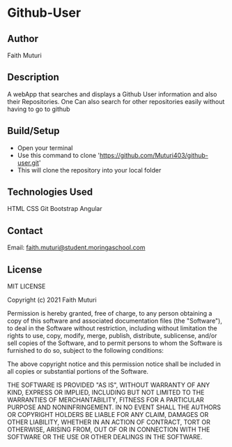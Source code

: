 # Github-User

## Author

Faith Muturi

## Description

A webApp that searches and displays a Github User information and also their Repositories. One Can also search for other repositories easily without having to go to github

## Build/Setup

* Open your terminal
* Use this command to clone 'https://github.com/Muturi403/github-user.git'
* This will clone the repository into your local folder

## Technologies Used

HTML
CSS
Git
Bootstrap
Angular

## Contact

Email: faith.muturi@student.moringaschool.com

## License

MIT LICENSE

Copyright (c) 2021 Faith Muturi

Permission is hereby granted, free of charge, to any person obtaining a copy
of this software and associated documentation files (the "Software"), to deal
in the Software without restriction, including without limitation the rights
to use, copy, modify, merge, publish, distribute, sublicense, and/or sell
copies of the Software, and to permit persons to whom the Software is
furnished to do so, subject to the following conditions:

The above copyright notice and this permission notice shall be included in all
copies or substantial portions of the Software.

THE SOFTWARE IS PROVIDED "AS IS", WITHOUT WARRANTY OF ANY KIND, EXPRESS OR
IMPLIED, INCLUDING BUT NOT LIMITED TO THE WARRANTIES OF MERCHANTABILITY,
FITNESS FOR A PARTICULAR PURPOSE AND NONINFRINGEMENT. IN NO EVENT SHALL THE
AUTHORS OR COPYRIGHT HOLDERS BE LIABLE FOR ANY CLAIM, DAMAGES OR OTHER
LIABILITY, WHETHER IN AN ACTION OF CONTRACT, TORT OR OTHERWISE, ARISING FROM,
OUT OF OR IN CONNECTION WITH THE SOFTWARE OR THE USE OR OTHER DEALINGS IN THE
SOFTWARE.
